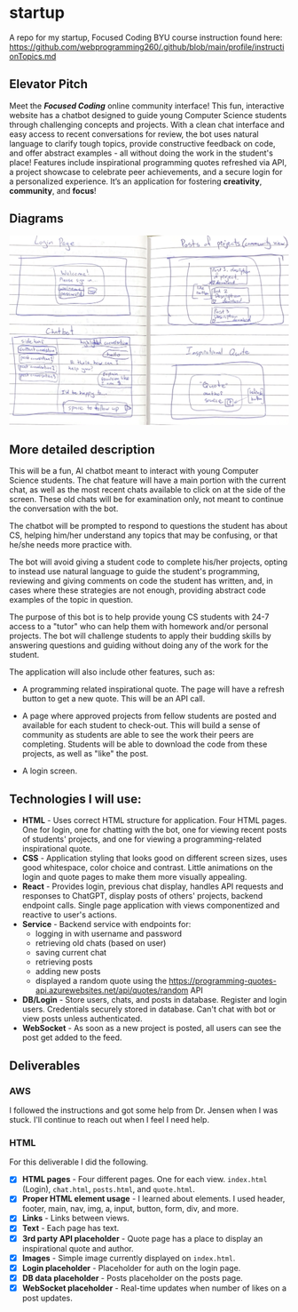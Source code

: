# startup
A repo for my startup, Focused Coding
BYU course instruction found here: https://github.com/webprogramming260/.github/blob/main/profile/instructionTopics.md

## Elevator Pitch
Meet the ***Focused Coding*** online community interface! This fun, interactive website has a chatbot designed to guide young Computer Science students through challenging concepts and projects. With a clean chat interface and easy access to recent conversations for review, the bot uses natural language to clarify tough topics, provide constructive feedback on code, and offer abstract examples - all without doing the work in the student's place! Features include inspirational programming quotes refreshed via API, a project showcase to celebrate peer achievements, and a secure login for a personalized experience. It’s an application for fostering **creativity**, **community**, and **focus**!

## Diagrams
![Image of website design](images/startup-design.png)

## More detailed description

This will be a fun, AI chatbot meant to interact with young Computer Science students. The chat feature will have a main portion with the current chat, as well as the most recent chats available to click on at the side of the screen. These old chats will be for examination only, not meant to continue the conversation with the bot.

The chatbot will be prompted to respond to questions the student has about CS, helping him/her understand any topics that may be confusing, or that he/she needs more practice with.

The bot will avoid giving a student code to complete his/her projects, opting to instead use natural language to guide the student's programming, reviewing and giving comments on code the student has written, and, in cases where these strategies are not enough, providing abstract code examples of the topic in question.

The purpose of this bot is to help provide young CS students with 24-7 access to a "tutor" who can help them with homework and/or personal projects. The bot will challenge students to apply their budding skills by answering questions and guiding without doing any of the work for the student.

The application will also include other features, such as:

- A programming related inspirational quote. The page will have a refresh button to get a new quote. This will be an API call.

- A page where approved projects from fellow students are posted and available for each student to check-out. This will build a sense of community as students are able to see the work their peers are completing. Students will be able to download the code from these projects, as well as "like" the post.

- A login screen.


## Technologies I will use:
- **HTML** - Uses correct HTML structure for application. Four HTML pages. One for login, one for chatting with the bot, one for viewing recent posts of students' projects, and one for viewing a programming-related inspirational quote.
- **CSS** - Application styling that looks good on different screen sizes, uses good whitespace, color choice and contrast. Little animations on the login and quote pages to make them more visually appealing.
- **React** - Provides login, previous chat display, handles API requests and responses to ChatGPT, display posts of others' projects, backend endpoint calls. Single page application with views componentized and reactive to user's actions.
- **Service** - Backend service with endpoints for:
  - logging in with username and password
  - retrieving old chats (based on user)
  - saving current chat
  - retrieving posts
  - adding new posts
  - displayed a random quote using the https://programming-quotes-api.azurewebsites.net/api/quotes/random API
- **DB/Login** - Store users, chats, and posts in database. Register and login users. Credentials securely stored in database. Can't chat with bot or view posts unless authenticated.
- **WebSocket** - As soon as a new project is posted, all users can see the post get added to the feed.


## Deliverables

### AWS
I followed the instructions and got some help from Dr. Jensen when I was stuck. I'll continue to reach out when I feel I need help.

### HTML
For this deliverable I did the following.

- [x] **HTML pages** - Four different pages. One for each view. `index.html` (Login), `chat.html`, `posts.html`, and `quote.html`.
- [x] **Proper HTML element usage** - I learned about elements. I used header, footer, main, nav, img, a, input, button, form, div, and more.
- [x] **Links** - Links between views.
- [x] **Text** - Each page has text.
- [x] **3rd party API placeholder** - Quote page has a place to display an inspirational quote and author.
- [x] **Images** - Simple image currently displayed on `index.html`.
- [x] **Login placeholder** - Placeholder for auth on the login page.
- [x] **DB data placeholder** - Posts placeholder on the posts page.
- [x] **WebSocket placeholder** - Real-time updates when number of likes on a post updates.